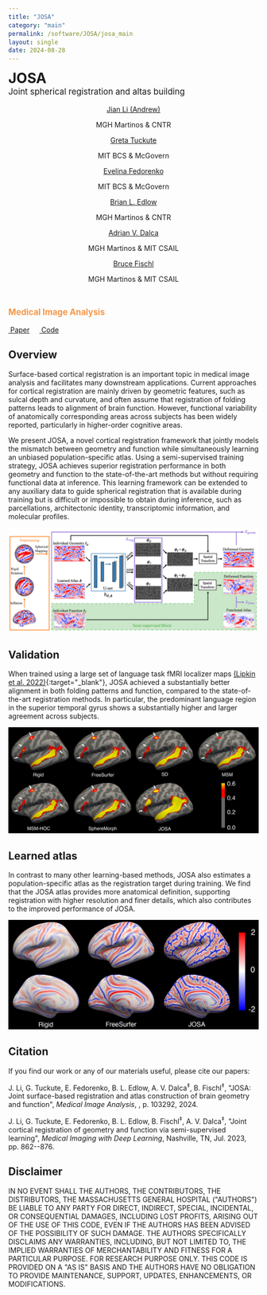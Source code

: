 ```yaml
---
title: "JOSA"
category: "main"
permalink: /software/JOSA/josa_main
layout: single
date: 2024-08-28
---
```


<div class="text-center" style="font-size: 2em; font-weight: bold;">JOSA</div>
<div class="text-center" style="font-size: 1.2em;">Joint spherical registration and altas building</div>

<br> 

<div class="table-like authors">
  <div>
    <center>
      <a href="https://silencer1127.github.io/">Jian Li (Andrew)</a>
    </center>
    <center>
      <p class="affiliation">MGH Martinos &amp; CNTR</p>
    </center>
  </div>
  <div>
  	<center>
      <a href="http://www.tuckute.com/">Greta Tuckute</a>
    </center>
    <center>
      <p class="affiliation">MIT BCS &amp; McGovern</p>
    </center>
  </div>
  <div>
    <center>
      <a href="https://www.evlab.mit.edu/about-ev">Evelina Fedorenko</a>
    </center>
    <center>
      <p class="affiliation">MIT BCS &amp; McGovern</p>
    </center>
  </div>
  <div class="break"></div>
  <div>
    <center>
      <a href="https://www.comarecoverylab.org/brian-l-edlow-md">Brian L. Edlow</a>
    </center>
    <center>
      <p class="affiliation">MGH Martinos &amp; CNTR</p>
    </center>
  </div>
  <div>
    <center>
      <a href="https://www.mit.edu/~adalca/">Adrian V. Dalca</a>
    </center>
    <center>
      <p class="affiliation">MGH Martinos &amp; MIT CSAIL</p>
    </center>
  </div>
  <div>
    <center>
      <a href="https://lcn.martinos.org/people/fischl/">Bruce Fischl</a>
    </center>
    <center>
      <p class="affiliation">MGH Martinos &amp; MIT CSAIL</p>
    </center>
  </div>
</div>
<br>
<div class="text-center">
	<p style="font-size: 1.2em; font-weight: bold; color: #f79646">Medical Image Analysis</p>
</div>

<div class="text-center">
	<a href="https://arxiv.org/abs/2312.07381"><i class="fa fa-file-pdf-o"></i> &nbsp;Paper</a>
	&nbsp;&nbsp;&nbsp;
	<a href="https://github.com/freesurfer/freesurfer"><i class="fa fa-code"></i> &nbsp;Code</a>
</div>

## Overview

Surface-based cortical registration is an important topic in medical image analysis and facilitates many downstream applications. Current approaches for cortical registration are mainly driven by geometric features, such as sulcal depth and curvature, and often assume that registration of folding patterns leads to alignment of brain function. However, functional variability of anatomically corresponding areas across subjects has been widely reported, particularly in higher-order cognitive areas.

We present JOSA, a novel cortical registration framework that jointly models the mismatch between geometry and function while simultaneously learning an unbiased population-specific atlas. Using a semi-supervised training strategy, JOSA achieves superior registration performance in both geometry and function to the state-of-the-art methods but without requiring functional data at inference. This learning framework can be extended to any auxiliary data to guide spherical registration that is available during training but is difficult or impossible to obtain during inference, such as parcellations, architectonic identity, transcriptomic information, and molecular profiles.

![](/images/software/JOSA/NN.jpg)

## Validation

When trained using a large set of language task fMRI localizer maps [(Lipkin et al. 2022)](http://dx.doi.org/10.1038/s41597-022-01645-3){:target="_blank"}, JOSA achieved a substantially better alignment in both folding patterns and function, compared to the state-of-the-art registration methods. In particular, the predominant language region in the superior temporal gyrus shows a substantially higher and larger agreement across subjects.

![](/images/software/JOSA/Qual.jpg)

## Learned atlas

In contrast to many other learning-based methods, JOSA also estimates a population-specific atlas as the registration target during training. We find that the JOSA atlas provides more anatomical definition, supporting registration with higher resolution and finer details, which also contributes to the improved performance of JOSA.

![](/images/software/JOSA/Atlas.jpg)

## Citation

If you find our work or any of our materials useful, please cite our papers:

J. Li, G. Tuckute, E. Fedorenko, B. L. Edlow, A. V. Dalca<sup>&Dagger;</sup>, B. Fischl<sup>&Dagger;</sup>, "JOSA: Joint surface-based registration and atlas construction of brain geometry and function", *Medical Image Analysis*, , p. 103292, 2024. &nbsp; [<i class="fa fa-quote-right"></i>](/files/bib/Li_2024_MedImageAnal_Josa.bib)  

J. Li, G. Tuckute, E. Fedorenko, B. L. Edlow, B. Fischl<sup>&Dagger;</sup>, A. V. Dalca<sup>&Dagger;</sup>, "Joint cortical registration of geometry and function via semi-supervised learning", *Medical Imaging with Deep Learning*, Nashville, TN, Jul. 2023, pp. 862--876. &nbsp; [<i class="fa fa-quote-right"></i>](/files/bib/Li_2023_MIDL_Joint.bib)  


## Disclaimer

IN NO EVENT SHALL THE AUTHORS, THE CONTRIBUTORS, THE DISTRIBUTORS, THE MASSACHUSETTS GENERAL HOSPITAL ("AUTHORS") BE LIABLE TO ANY PARTY FOR DIRECT, INDIRECT, SPECIAL, INCIDENTAL, OR CONSEQUENTIAL DAMAGES, INCLUDING LOST PROFITS, ARISING OUT OF THE USE OF THIS CODE, EVEN IF THE AUTHORS HAS BEEN ADVISED OF THE POSSIBILITY OF SUCH DAMAGE. THE AUTHORS SPECIFICALLY DISCLAIMS ANY WARRANTIES, INCLUDING, BUT NOT LIMITED TO, THE IMPLIED WARRANTIES OF MERCHANTABILITY AND FITNESS FOR A PARTICULAR PURPOSE. FOR RESEARCH PURPOSE ONLY. THIS CODE IS PROVIDED ON A "AS IS" BASIS AND THE AUTHORS HAVE NO OBLIGATION TO PROVIDE MAINTENANCE, SUPPORT, UPDATES, ENHANCEMENTS, OR MODIFICATIONS.

